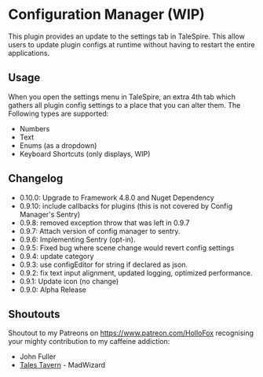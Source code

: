 # Configuration Manager (WIP)

This plugin provides an update to the settings tab in TaleSpire. This allow users to update plugin configs at runtime without having to restart the entire applications.

## Usage

When you open the settings menu in TaleSpire, an extra 4th tab which gathers all plugin config settings to a place that you can alter them. The Following types are supported:
- Numbers
- Text
- Enums (as a dropdown)
- Keyboard Shortcuts (only displays, WIP)

## Changelog
- 0.10.0: Upgrade to Framework 4.8.0 and Nuget Dependency
- 0.9.10: include callbacks for plugins (this is not covered by Config Manager's Sentry)
- 0.9.8: removed exception throw that was left in 0.9.7
- 0.9.7: Attach version of config manager to sentry.
- 0.9.6: Implementing Sentry (opt-in).
- 0.9.5: Fixed bug where scene change would revert config settings
- 0.9.4: update category
- 0.9.3: use configEditor for string if declared as json.
- 0.9.2: fix text input alignment, updated logging, optimized performance.
- 0.9.1: Update icon (no change)
- 0.9.0: Alpha Release

## Shoutouts
Shoutout to my Patreons on https://www.patreon.com/HolloFox recognising your
mighty contribution to my caffeine addiction:
- John Fuller
- [Tales Tavern](https://talestavern.com/) - MadWizard